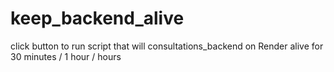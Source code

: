 # keep_backend_alive

click button to run script that will consultations_backend on Render alive for 30 minutes / 1 hour / hours
